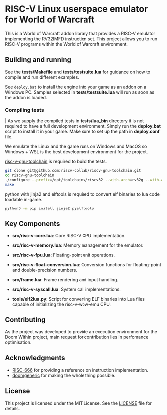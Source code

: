 # RISC-V Linux userspace emulator for World of Warcraft

This is a World of Warcraft addon library that provides a RISC-V emulator implementing the RV32IMFD instruction set. This project allows you to run RISC-V programs within the World of Warcraft environment.

## Building and running



See the **tests/Makefile** and **tests/testsuite.lua** for guidance on how to compile and run different examples.

See `deploy.bat` to install the engine into your game as an addon on a Windows PC. Samples selected in **tests/testsuite.lua** will run as soon as the addon is loaded. 

### Compiling tests
| As we supply the compiled tests in **tests/lua_bin** directory it is not required to have a full development environment. Simply run the **deploy.bat** script to install it in your game. Make sure to set up the path in **deploy.conf** file.

We emulate the Linux and the game runs on Windows and MacOS so Windows + WSL is the best development environment for the project.

[risc-v-gnu-toolchain](https://github.com/riscv-collab/riscv-gnu-toolchain) is required to build the tests.
```sh
git clone git@github.com:riscv-collab/riscv-gnu-toolchain.git
cd riscv-gnu-toolchain
./configure --prefix=/opt/toolchains/riscv32 --with-arch=rv32g --with-abi=ilp32d
make
```

python with jinja2 and elftools is required to convert elf binaries to lua code loadable in-game.
```sh
python3 -m pip install jinja2 pyelftools
```

## Key Components

- **src/risc-v-core.lua**: Core RISC-V CPU implementation.
- **src/risc-v-memory.lua**: Memory management for the emulator.
- **src/risc-v-fpu.lua**: Floating-point unit operations.
- **src/risc-v-float-conversion.lua**: Conversion functions for floating-point and double-precision numbers.
- **src/frame.lua**: Frame rendering and input handling.
- **src/risc-v-syscall.lua**: System call implementations.

- **tools/elf2lua.py**: Script for converting ELF binaries into Lua files capable of initializing the risc-v-wow-emu CPU.

## Contributing

As the project was developed to provide an execution environment for the Doom Within project, main request for contribution lies in perfomance optimisation.

## Acknowledgments

- [RISC-666](https://github.com/lcq2/risc-666) for providing a reference on instruction implementation.
- [doomgeneric](https://github.com/ozkl/doomgeneric) for making the whole thing possible.

## License

This project is licensed under the MIT License. See the [LICENSE](LICENSE) file for details.
